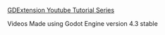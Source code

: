 [GDExtension Youtube Tutorial Series](https://youtube.com/playlist?list=PLeCKjxofwyfgTH_hxMc2cGsa0P16tXGla&si=4UExI65cYy2DvykO)

Videos Made using Godot Engine version 4.3 stable

